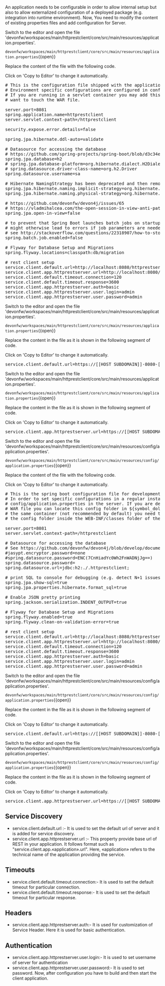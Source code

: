 An application needs to be configurable in order to allow internal setup but also to allow externalized configuration of a deployed package (e.g. integration into runtime environment). 
Now, You need to modify the content of existing properties files and add configuration for Server.


Switch to the editor and open the file 'devonfw/workspaces/main/httprestclient/core/src/main/resources/application.properties'.

`devonfw/workspaces/main/httprestclient/core/src/main/resources/application.properties`{{open}}




Replace the content of the file with the following code.


Click on 'Copy to Editor' to change it automatically.

<pre class="file" data-filename="devonfw/workspaces/main/httprestclient/core/src/main/resources/application.properties" data-target="replace" data-marker="">
# This is the configuration file shipped with the application that contains reasonable defaults.
# Environment specific configurations are configured in config/application.properties.
# If you are running in a servlet container you may add this to lib/config/application.properties in case you do not
# want to touch the WAR file.

server.port=8081
spring.application.name=httprestclient
server.servlet.context-path=/httprestclient

security.expose.error.details=false

spring.jpa.hibernate.ddl-auto=validate

# Datasource for accessing the database
# https://github.com/spring-projects/spring-boot/blob/d3c34ee3d1bfd3db4a98678c524e145ef9bca51c/spring-boot-project/spring-boot/src/main/java/org/springframework/boot/jdbc/DatabaseDriver.java
spring.jpa.database=h2
# spring.jpa.database-platform=org.hibernate.dialect.H2Dialect
# spring.datasource.driver-class-name=org.h2.Driver
spring.datasource.username=sa

# Hibernate NamingStrategy has been deprecated and then removed in favor of two step naming strategy ImplicitNamingStrategy and PhysicalNamingStrategy
spring.jpa.hibernate.naming.implicit-strategy=org.hibernate.boot.model.naming.ImplicitNamingStrategyJpaCompliantImpl
spring.jpa.hibernate.naming.physical-strategy=org.hibernate.boot.model.naming.PhysicalNamingStrategyStandardImpl

# https://github.com/devonfw/devon4j/issues/65
# https://vladmihalcea.com/the-open-session-in-view-anti-pattern/
spring.jpa.open-in-view=false

# to prevent that Spring Boot launches batch jobs on startup
# might otherwise lead to errors if job parameters are needed (or lead to unwanted modifications and longer startup times)
# see http://stackoverflow.com/questions/22318907/how-to-stop-spring-batch-scheduled-jobs-from-running-at-first-time-when-executin
spring.batch.job.enabled=false

# Flyway for Database Setup and Migrations
spring.flyway.locations=classpath:db/migration

# rest client setup
service.client.default.url=http://localhost:8080/httprestserver/services/rest
service.client.app.httprestserver.url=http://localhost:8080/httprestserver/services/rest
service.client.default.timeout.connection=120
service.client.default.timeout.response=3600
service.client.app.httprestserver.auth=basic
service.client.app.httprestserver.user.login=admin
service.client.app.httprestserver.user.password=admin</pre>



Switch to the editor and open the file 'devonfw/workspaces/main/httprestclient/core/src/main/resources/application.properties'.

`devonfw/workspaces/main/httprestclient/core/src/main/resources/application.properties`{{open}}




Replace the content in the file as it is shown in the following segment of code.


Click on 'Copy to Editor' to change it automatically.

<pre class="file" data-filename="devonfw/workspaces/main/httprestclient/core/src/main/resources/application.properties" data-target="insert" data-marker="service.client.default.url=http://localhost:8080/httprestserver/services/rest">
service.client.default.url=https://[[HOST_SUBDOMAIN]]-8080-[[KATACODA_HOST]].environments.katacoda.com/httprestserver/services/rest</pre>



Switch to the editor and open the file 'devonfw/workspaces/main/httprestclient/core/src/main/resources/application.properties'.

`devonfw/workspaces/main/httprestclient/core/src/main/resources/application.properties`{{open}}




Replace the content in the file as it is shown in the following segment of code.


Click on 'Copy to Editor' to change it automatically.

<pre class="file" data-filename="devonfw/workspaces/main/httprestclient/core/src/main/resources/application.properties" data-target="insert" data-marker="service.client.default.url=http://localhost:8080/httprestserver/services/rest">
service.client.app.httprestserver.url=https://[[HOST_SUBDOMAIN]]-8080-[[KATACODA_HOST]].environments.katacoda.com/httprestserver/services/rest</pre>



Switch to the editor and open the file 'devonfw/workspaces/main/httprestclient/core/src/main/resources/config/application.properties'.

`devonfw/workspaces/main/httprestclient/core/src/main/resources/config/application.properties`{{open}}




Replace the content of the file with the following code.


Click on 'Copy to Editor' to change it automatically.

<pre class="file" data-filename="devonfw/workspaces/main/httprestclient/core/src/main/resources/config/application.properties" data-target="replace" data-marker="">
# This is the spring boot configuration file for development. It will not be included into the application.
# In order to set specific configurations in a regular installed environment create an according file
# config/application.properties in the server. If you are deploying the application to a servlet container as untouched
# WAR file you can locate this config folder in ${symbol_dollar}{CATALINA_BASE}/lib. If you want to deploy multiple applications to
# the same container (not recommended by default) you need to ensure the WARs are extracted in webapps folder and locate
# the config folder inside the WEB-INF/classes folder of the webapplication.

server.port=8081
server.servlet.context-path=/httprestclient

# Datasource for accessing the database
# See https://github.com/devonfw/devon4j/blob/develop/documentation/guide-configuration.asciidoc#security-configuration
#jasypt.encryptor.password=none
#spring.datasource.password=ENC(7CnHiadYc0Wh2FnWADNjJg==)
spring.datasource.password=
spring.datasource.url=jdbc:h2:./.httprestclient;

# print SQL to console for debugging (e.g. detect N+1 issues)
spring.jpa.show-sql=true
spring.jpa.properties.hibernate.format_sql=true

# Enable JSON pretty printing
spring.jackson.serialization.INDENT_OUTPUT=true

# Flyway for Database Setup and Migrations
spring.flyway.enabled=true
spring.flyway.clean-on-validation-error=true

# rest client setup
service.client.default.url=http://localhost:8080/httprestserver/services/rest
service.client.app.httprestserver.url=http://localhost:8080/httprestserver/services/rest
service.client.default.timeout.connection=120
service.client.default.timeout.response=3600
service.client.app.httprestserver.auth=basic
service.client.app.httprestserver.user.login=admin
service.client.app.httprestserver.user.password=admin
</pre>



Switch to the editor and open the file 'devonfw/workspaces/main/httprestclient/core/src/main/resources/config/application.properties'.

`devonfw/workspaces/main/httprestclient/core/src/main/resources/config/application.properties`{{open}}




Replace the content in the file as it is shown in the following segment of code.


Click on 'Copy to Editor' to change it automatically.

<pre class="file" data-filename="devonfw/workspaces/main/httprestclient/core/src/main/resources/config/application.properties" data-target="insert" data-marker="service.client.default.url=http://localhost:8080/httprestserver/services/rest">
service.client.default.url=https://[[HOST_SUBDOMAIN]]-8080-[[KATACODA_HOST]].environments.katacoda.com/httprestserver/services/rest</pre>



Switch to the editor and open the file 'devonfw/workspaces/main/httprestclient/core/src/main/resources/config/application.properties'.

`devonfw/workspaces/main/httprestclient/core/src/main/resources/config/application.properties`{{open}}




Replace the content in the file as it is shown in the following segment of code.


Click on 'Copy to Editor' to change it automatically.

<pre class="file" data-filename="devonfw/workspaces/main/httprestclient/core/src/main/resources/config/application.properties" data-target="insert" data-marker="service.client.default.url=http://localhost:8080/httprestserver/services/rest">
service.client.app.httprestserver.url=https://[[HOST_SUBDOMAIN]]-8080-[[KATACODA_HOST]].environments.katacoda.com/httprestserver/services/rest</pre>

## Service Discovery
* service.client.default.url :- It is used to set the default url of server and it is added for service discovery.
* service.client.app.httprestserver.url :- This property provide base url of REST in your application. It follows format such as &#34;service.client.app.«application».url&#34;. Here, «application» refers to the technical name of the application providing the service.

## Timeouts
* service.client.default.timeout.connection:- It is used to set the default timeout for particular connection.
* service.client.default.timeout.response:- It is used to set the default timeout for particular response.

## Headers
* service.client.app.httprestserver.auth:- It is used for customization of Service Header. Here it is used for basic authentication.

## Authentication
* service.client.app.httprestserver.user.login:- It is used to set username of server for authentication
* service.client.app.httprestserver.user.password:- It is used to set password.
Now, after configuration you have to build and then start the client application.
